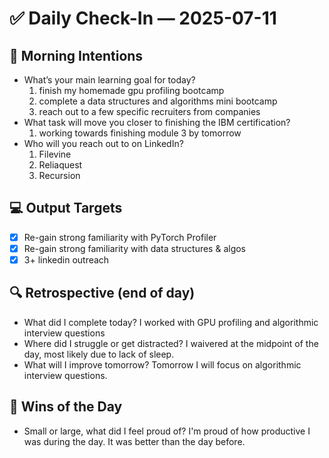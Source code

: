 # ✅ Daily Check-In — 2025-07-11

## 📌 Morning Intentions
- What’s your main learning goal for today?
    1) finish my homemade gpu profiling bootcamp
    2) complete a data structures and algorithms mini bootcamp
    3) reach out to a few specific recruiters from companies
- What task will move you closer to finishing the IBM certification?
    1) working towards finishing module 3 by tomorrow
- Who will you reach out to on LinkedIn?
    1) Filevine
    2) Reliaquest
    3) Recursion

## 💻 Output Targets
- [x] Re-gain strong familiarity with PyTorch Profiler
- [x] Re-gain strong familiarity with data structures & algos
- [x] 3+ linkedin outreach

## 🔍 Retrospective (end of day)
- What did I complete today?
  I worked with GPU profiling and algorithmic interview questions
- Where did I struggle or get distracted?
  I waivered at the midpoint of the day, most likely due to lack of sleep.
- What will I improve tomorrow?
  Tomorrow I will focus on algorithmic interview questions.

## 🙌 Wins of the Day
- Small or large, what did I feel proud of?
  I'm proud of how productive I was during the day. It was better than the day before.

